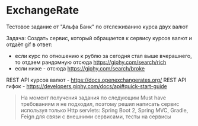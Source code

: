 # ExchangeRate
Тестовое задание от "Альфа Банк" по отслеживанию курса двух валют

Задача:
Создать сервис, который обращается к сервису курсов валют и отдаёт gif в ответ:
   - если курс по отношению к рублю за сегодня стал выше вчерашнего, то отдаем рандомную отсюда https://giphy.com/search/rich
   - если ниже - отсюда https://giphy.com/search/broke
   
REST API курсов валют - https://docs.openexchangerates.org/
REST API гифок - https://developers.giphy.com/docs/api#quick-start-guide

> На момент получения задания по следующим Must have требованиям я не подходил, поэтому решил написать сервис используя только Http servlets:
Spring Boot 2, Spring MVC, Gradle, Feign для связи с внешними сервисами, тесты на сервисы
